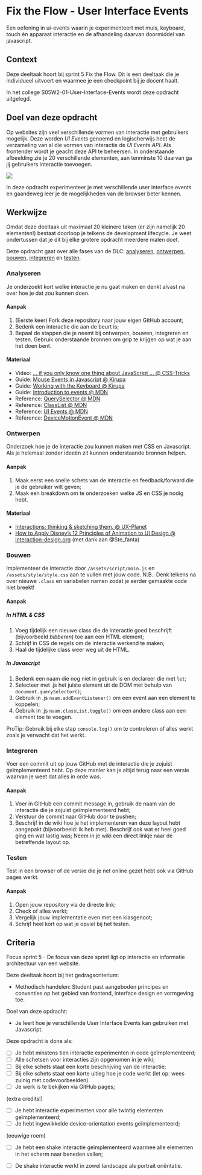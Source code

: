 
# Fix the Flow - User Interface Events

Een oefening in ui-events waarin je experimenteert met muis, keyboard, touch én apparaat interactie en de afhandeling daarvan doormiddel van javascript.

## Context

Deze deeltaak hoort bij sprint 5 Fix the Flow. Dit is een deeltaak die je individueel uitvoert en waarmee je een checkpoint bij je docent haalt.

In het college S05W2-01-User-Interface-Events wordt deze opdracht uitgelegd.

## Doel van deze opdracht

Op websites zijn veel verschillende vormen van interactie met gebruikers mogelijk. Deze worden *UI Events* genoemd en logischerwijs heet de verzameling van al die vormen van interactie de *UI Events API*. Als frontender wordt je geacht deze API te beheersen. In onderstaande afbeelding zie je 20 verschillende elementen, aan tenminste 10 daarvan ga jij gebruikers interactie toevoegen.

![](screenshot.png)

In deze opdracht experimenteer je met verschillende user interface events en gaandeweg leer je de mogelijkheden van de browser beter kennen.

## Werkwijze

Omdat deze deeltaak uit maximaal 20 kleinere taken (er zijn namelijk 20 elementen!) bestaat doorloop je telkens de development lifecycle. Je weet ondertussen dat je dit bij elke grotere opdracht meerdere malen doet.

Deze opdracht gaat over alle fases van de DLC: [analyseren](#analyseren), [ontwerpen](#ontwerpen), [bouwen](#bouwen), [integreren](#integreren) en [testen](#testen).

### Analyseren

Je onderzoekt kort welke interactie je nu gaat maken en denkt alvast na over hoe je dat zou kunnen doen.

#### Aanpak

1. (Eerste keer) Fork deze repository naar jouw eigen GitHub account;
2. Bedenk een interactie die aan de beurt is;
3. Bepaal de stappen die je neemt bij ontwerpen, bouwen, integreren en testen. Gebruik onderstaande bronnen om grip te krijgen op wat je aan het doen bent. 

#### Materiaal

- Video: [… if you only know one thing about JavaScript … @ CSS-Tricks](https://css-tricks.com/video-screencasts/150-hey-designers-know-one-thing-javascript-recommend/)
- Guide: [Mouse Events in Javascript @ Kirupa](https://www.kirupa.com/html5/mouse_events_in_javascript.htm)
- Guide: [Working with the Keyboard @ Kirupa](https://www.kirupa.com/html5/keyboard_events_in_javascript.htm)
- Guide: [Introduction to events @ MDN](https://developer.mozilla.org/en-US/docs/Learn/JavaScript/Building_blocks/Events)
- Reference: [QuerySelector @ MDN](https://developer.mozilla.org/en-US/docs/Web/API/Document/querySelector)
- Reference: [ClassList @ MDN](https://developer.mozilla.org/en-US/docs/Web/API/Element/classList) 
- Reference: [UI Events @ MDN](https://developer.mozilla.org/en-US/docs/Web/API/UI_Events)
- Reference: [DeviceMotionEvent @ MDN](https://developer.mozilla.org/en-US/docs/Web/API/DeviceMotionEvent)

### Ontwerpen

Onderzoek hoe je de interactie zou kunnen maken met CSS en Javascript. Als je helemaal zonder ideeën zit kunnen onderstaande bronnen helpen.

#### Aanpak

1. Maak eerst een snelle schets van de interactie en feedback/forward die je de gebruiker wilt geven;
3. Maak een breakdown om te onderzoeken welke JS en CSS je nodig hebt.

#### Materiaal

- [Interactions: thinking & sketching them. @ UX-Planet](https://uxplanet.org/interactions-thinking-sketching-them-f3d4c1d11149)
- [How to Apply Disney’s 12 Principles of Animation to UI Design @ interaction-design.org](https://www.interaction-design.org/literature/article/ui-animation-how-to-apply-disney-s-12-principles-of-animation-to-ui-design?utm_campaign=evergreen&utm_source=linkedin&utm_medium=post&utm_content=article_post) (met dank aan @Ste_fanta)

### Bouwen

Implementeer de interactie door `/assets/script/main.js` en `/assets/style/style.css` aan te vullen met jouw code. N.B.: Denk telkens na over nieuwe `.class` en variabelen namen zodat je eerder gemaakte code niet breekt!

#### Aanpak

##### In HTML & CSS

1. Voeg tijdelijk een nieuwe class die de interactie goed beschrijft (bijvoorbeeld *bibberen*) toe aan een HTML element;
2. Schrijf in CSS de regels om de interactie werkend te maken;
3. Haal de tijdelijke class weer weg uit de HTML.

##### In Javascript

1. Bedenk een naam die nog niet in gebruik is en declareer die met `let`;
2. Selecteer met .js het juiste element uit de DOM met behulp van `document.querySelector()`;
3. Gebruik in .js `naam.addEventListener()` om een event aan een element te koppelen;
4. Gebruik in .js `naam.classList.toggle()` om een andere class aan een element toe te voegen.

ProTip: Gebruik bij elke stap `console.log()` om te controleren of alles werkt zoals je verwacht dat het werkt.

### Integreren

Voer een commit uit op jouw GitHub met de interactie die je zojuist geïmplementeerd hebt. Op deze manier kan je altijd terug naar een versie waarvan je weet dat alles in orde was.

#### Aanpak

1. Voer in GitHub een commit message in, gebruik de naam van de interactie die je zojuist geïmplementeerd hebt;
2. Verstuur de commit naar GitHub door te pushen;
3. Beschrijf in de wiki hoe je het implementeren van deze layout hebt aangepakt (bijvoorbeeld: ik heb met). Beschrijf ook wat er heel goed ging en wat lastig was;
Neem in je wiki een direct linkje naar de betreffende layout op.

### Testen

Test in een browser of de versie die je net online gezet hebt ook via GitHub pages werkt.

#### Aanpak

1. Open jouw repository via de directe link;
2. Check of alles werkt;
3. Vergelijk jouw implementatie even met een klasgenoot;
4. Schrijf heel kort op wat je opviel bij het testen.

## Criteria

Focus sprint 5 - De focus van deze sprint ligt op interactie en informatie architectuur van een website.

Deze deeltaak hoort bij het gedragscriterium:

* Methodisch handelen: Student past aangeboden principes en conventies op het gebied van frontend, interface design en vormgeving toe.

Doel van deze opdracht:

* Je leert hoe je verschillende User Interface Events kan gebruiken met Javascript.

Deze opdracht is done als:

- [ ] Je hebt minstens tien interactie experimenten in code geïmplementeerd;
- [ ] Alle schetsen voor interacties zijn opgenomen in je wiki;
- [ ] Bij elke schets staat een korte beschrijving van de interactie;
- [ ]  Bij elke schets staat een korte uitleg hoe je code werkt (let op: wees zuinig met codevoorbeelden).
- [ ] Je werk is te bekijken via GitHub pages;

(extra credits!)

- [ ] Je hebt interactie experimenten voor alle twintig elementen geïmplementeerd;
- [ ] Je hebt ingewikkelde device-orientation events geïmplementeerd;

(eeuwige roem)

- [ ] Je hebt een shake interactie geïmplementeerd waarmee alle elementen in het scherm naar beneden vallen;
- [ ] De shake interactie werkt in zowel landscape als portrait oriëntatie.

